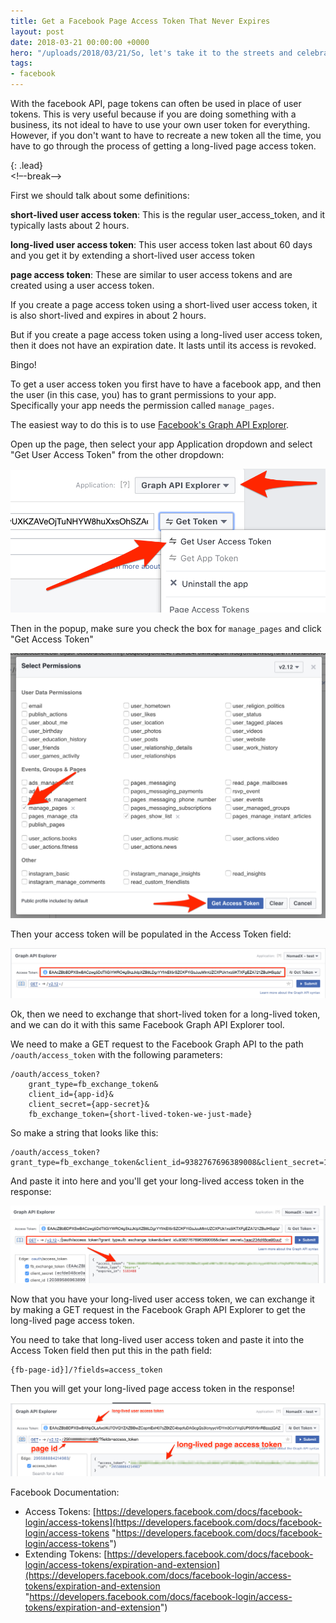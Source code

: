 ```yaml
---
title: Get a Facebook Page Access Token That Never Expires
layout: post
date: 2018-03-21 00:00:00 +0000
hero: "/uploads/2018/03/21/So, let's take it to the streets and celebrate our freedom!.png"
tags:
- facebook
---
```

With the facebook API, page tokens can often be used in place of user tokens. This is very useful because if you are doing something with a business, its not ideal to have to use your own user token for everything. However, if you don't want to have to recreate a new token all the time, you have to go through the process of getting a long-lived page access token.

{: .lead}  
<!–-break-–>

First we should talk about some definitions:

**short-lived user access token**: This is the regular user_access_token, and it typically lasts about 2 hours.

**long-lived user access token**: This user access token last about 60 days and you get it by extending a short-lived user access token

**page access token**: These are similar to user access tokens and are created using a user access token.

If you create a page access token using a short-lived user access token, it is also short-lived and expires in about 2 hours.

But if you create a page access token using a long-lived user access token, then it does not have an expiration date. It lasts until its access is revoked.

Bingo!

To get a user access token you first have to have a facebook app, and then the user (in this case, you) has to grant permissions to your app. Specifically your app needs the permission called `manage_pages`.

The easiest way to do this is to use [Facebook's Graph API Explorer](https://developers.facebook.com/tools/explorer).

Open up the page, then select your app Application dropdown and select "Get User Access Token" from the other dropdown:

![](/uploads/2018/03/21/Graph_API_Explorer_-_Facebook_for_Developers-1.png)

Then in the popup, make sure you check the box for `manage_pages` and click "Get Access Token"

![](/uploads/2018/03/21/Graph_API_Explorer_-_Facebook_for_Developers2.png)

Then your access token will be populated in the Access Token field:

![](/uploads/2018/03/21/Graph_API_Explorer_-_Facebook_for_Developers3.png)

Ok, then we need to exchange that short-lived token for a long-lived token, and we can do it with this same Facebook Graph API Explorer tool.

We need to make a GET request to the Facebook Graph API to the path `/oauth/access_token` with the following parameters:

    /oauth/access_token?  
        grant_type=fb_exchange_token&           
        client_id={app-id}&
        client_secret={app-secret}&
        fb_exchange_token={short-lived-token-we-just-made} 

So make a string that looks like this:

    /oauth/access_token?grant_type=fb_exchange_token&client_id=9382767696389008&client_secret=1aac234d48ce90uu57c1b579faa92f00ufa&fb_exchange_token=EAAcZBbBDPXSwBACfeRskLz5LJJCigZBZBDyr4pmZCcVsrpFaoDUDSXthSDzdq4bqO75iEE17TBbpxIyQ1eTR3OIfGq2KPZBloF4xJ0I1GU1hxOnCGJmZBVg0DXU4IrDgcURm4ceKE4M1ZAFdGNmt5y2shsETLxAEKwZD

And paste it into here and you'll get your long-lived access token in the response:

![](/uploads/2018/03/21/Graph_API_Explorer_-_Facebook_for_Developers4-1.png)

Now that you have your long-lived user access token, we can exchange it by making a GET request in the Facebook Graph API Explorer to get the long-lived page access token.

You need to take that long-lived user access token and paste it into the Access Token field then put this in the path field:

    {fb-page-id}]/?fields=access_token

Then you will get your long-lived page access token in the response!

![](/uploads/2018/03/21/Graph_API_Explorer_-_Facebook_for_Developers5.png)

Facebook Documentation:

* Access Tokens: [https://developers.facebook.com/docs/facebook-login/access-tokens](https://developers.facebook.com/docs/facebook-login/access-tokens "https://developers.facebook.com/docs/facebook-login/access-tokens")
* Extending Tokens: [https://developers.facebook.com/docs/facebook-login/access-tokens/expiration-and-extension](https://developers.facebook.com/docs/facebook-login/access-tokens/expiration-and-extension "https://developers.facebook.com/docs/facebook-login/access-tokens/expiration-and-extension")